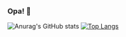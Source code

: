 ### Opa! 👋
![Anurag's GitHub stats](https://github-readme-stats.vercel.app/api?username=mateusrosa0901&show_icons=true&theme=dark&include_all_commits=true)
[![Top Langs](https://github-readme-stats.vercel.app/api/top-langs/?username=mateusrosa0901&layout=compact)](https://github.com/anuraghazra/github-readme-stats)

